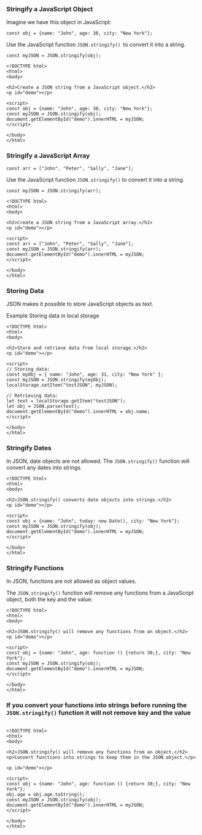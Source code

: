 ### Stringify a JavaScript Object
Imagine we have this object in JavaScript:
```
const obj = {name: "John", age: 30, city: "New York"};
```
Use the JavaScript function `JSON.stringify() `to convert it into a string.
```
const myJSON = JSON.stringify(obj);
```
```
<!DOCTYPE html>
<html>
<body>

<h2>Create a JSON string from a JavaScript object.</h2>
<p id="demo"></p>

<script>
const obj = {name: "John", age: 30, city: "New York"};
const myJSON = JSON.stringify(obj);
document.getElementById("demo").innerHTML = myJSON;
</script>

</body>
</html>
```

### Stringify a JavaScript Array

```
const arr = ["John", "Peter", "Sally", "Jane"];
```
Use the JavaScript function `JSON.stringify()` to convert it into a string.
```
const myJSON = JSON.stringify(arr);
```
```
<!DOCTYPE html>
<html>
<body>

<h2>Create a JSON string from a JavaScript array.</h2>
<p id="demo"></p>

<script>
const arr = ["John", "Peter", "Sally", "Jane"];
const myJSON = JSON.stringify(arr);
document.getElementById("demo").innerHTML = myJSON;
</script>

</body>
</html>
```
### Storing Data

JSON makes it possible to store JavaScript objects as text.

Example
Storing data in local storage
```
<!DOCTYPE html>
<html>
<body>

<h2>Store and retrieve data from local storage.</h2>
<p id="demo"></p>

<script>
// Storing data:
const myObj = { name: "John", age: 31, city: "New York" };
const myJSON = JSON.stringify(myObj);
localStorage.setItem("testJSON", myJSON);

// Retrieving data:
let text = localStorage.getItem("testJSON");
let obj = JSON.parse(text);
document.getElementById("demo").innerHTML = obj.name;
</script>

</body>
</html>
```

### Stringify Dates

In JSON, date objects are not allowed. The `JSON.stringify()` function will convert any dates into strings.

```
<!DOCTYPE html>
<html>
<body>

<h2>JSON.stringify() converts date objects into strings.</h2>
<p id="demo"></p>

<script>
const obj = {name: "John", today: new Date(), city: "New York"};
const myJSON = JSON.stringify(obj);
document.getElementById("demo").innerHTML = myJSON;
</script>

</body>
</html>
```
 ### Stringify Functions

In JSON, functions are not allowed as object values.

The `JSON.stringify()` function will remove any functions from a JavaScript object, both the key and the value:

```
<!DOCTYPE html>
<html>
<body>

<h2>JSON.stringify() will remove any functions from an object.</h2>
<p id="demo"></p>

<script>
const obj = {name: "John", age: function () {return 30;}, city: "New York"};
const myJSON = JSON.stringify(obj);
document.getElementById("demo").innerHTML = myJSON;
</script>

</body>
</html>
```



 ### If you convert your functions into strings before running the `JSON.stringify()` function it will not remove key and the value

```

<!DOCTYPE html>
<html>
<body>

<h2>JSON.stringify() will remove any functions from an object.</h2>
<p>Convert functions into strings to keep them in the JSON object.</p>

<p id="demo"></p>

<script>
const obj = {name: "John", age: function () {return 30;}, city: "New York"};
obj.age = obj.age.toString();
const myJSON = JSON.stringify(obj);
document.getElementById("demo").innerHTML = myJSON;
</script>

</body>
</html>
```



